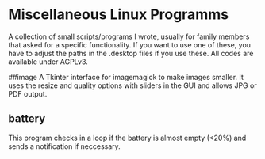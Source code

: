 # Miscellaneous Linux Programms

A collection of small scripts/programs I wrote, usually for family members that asked for a specific functionality.
If you want to use one of these, you have to adjust the paths in the .desktop files if you use these.
All codes are available under AGPLv3.

##image
A Tkinter interface for imagemagick to make images smaller. It uses the resize and quality options with sliders in the GUI and allows JPG or PDF output.

## battery
This program checks in a loop if the battery is almost empty (<20%) and sends a notification if neccessary.